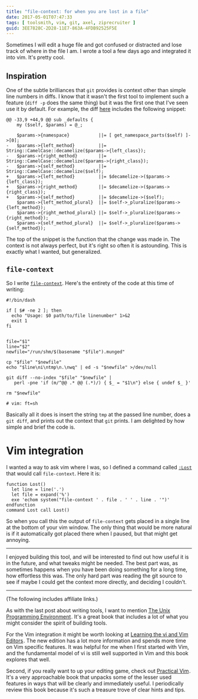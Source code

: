 ```yaml
---
title: "file-context: for when you are lost in a file"
date: 2017-05-01T07:47:33
tags: [ toolsmith, vim, git, axel, ziprecruiter ]
guid: 3EE7828C-2D28-11E7-863A-4FDB92525F5E
---
```

Sometimes I will edit a huge file and got confused or distracted and lose track
of where in the file I am.  I wrote a tool a few days ago and integrated it into
vim.  It's pretty cool.

<!--more-->

## Inspiration

One of the subtle brilliances that `git` provides is context other than simple
line numbers in diffs.  I know that it wasn't the first tool to implement such a
feature (`diff -p` does the same thing) but it was the first one that I've seen
use it by default.  For example, the diff
[here](https://github.com/frioux/DBIx-Class-Helpers/commit/2bef898e9c2c70c79d269c7222e619ac08be027c#diff-541385fdf1ae526e444d502ed0483b3cL33)
includes the following snippet:

```
@@ -33,9 +44,9 @@ sub _defaults {
    my ($self, $params) = @_;

    $params->{namespace}           ||= [ get_namespace_parts($self) ]->[0];
-   $params->{left_method}         ||= String::CamelCase::decamelize($params->{left_class});
-   $params->{right_method}        ||= String::CamelCase::decamelize($params->{right_class});
-   $params->{self_method}         ||= String::CamelCase::decamelize($self);
+   $params->{left_method}         ||= $decamelize->($params->{left_class});
+   $params->{right_method}        ||= $decamelize->($params->{right_class});
+   $params->{self_method}         ||= $decamelize->($self);
    $params->{left_method_plural}  ||= $self->_pluralize($params->{left_method});
    $params->{right_method_plural} ||= $self->_pluralize($params->{right_method});
    $params->{self_method_plural}  ||= $self->_pluralize($params->{self_method});

```

The top of the snippet is the function that the change was made in.  The
context is not always perfect, but it's right so often it is astounding.  This
is exactly what I wanted, but generalized.

## `file-context`

So I write
[`file-context`](https://github.com/frioux/dotfiles/blob/master/bin/file-context).
Here's the entirety of the code at this time of writing:

```
#!/bin/dash

if [ $# -ne 2 ]; then
  echo "Usage: $0 path/to/file linenumber" 1>&2
  exit 1
fi


file="$1"
line="$2"
newfile="/run/shm/$(basename "$file").munged"

cp "$file" "$newfile"
echo "$line\ni\ntmp\n.\nwq" | ed -s "$newfile" >/dev/null

git diff --no-index "$file" "$newfile" |
   perl -pne 'if (m/^@@ .* @@ (.*)/) { $_ = "$1\n"} else { undef $_ }'

rm "$newfile"

# vim: ft=sh
```

Basically all it does is insert the string `tmp` at the passed line number, does
a `git diff`, and prints out the context that `git` prints.  I am delighted by
how simple and brief the code is.

# Vim integration

I wanted a way to ask vim where I was, so I defined a command called
[`:Lost`](https://github.com/frioux/dotfiles/blob/e2930933a86ded32259c40777496d898825c9404/vimrc#L426-L431)
that would call `file-context`.  Here it is:

```
function Lost()
  let line = line('.')
  let file = expand('%')
  exe 'echom system("file-context ' . file . ' ' . line . '")'
endfunction
command Lost call Lost()
```

So when you call this the output of `file-context` gets placed in a single line
at the bottom of your vim window.  The only thing that would be more natural is
if it automatically got placed there when I paused, but that might get annoying.

---

I enjoyed building this tool, and will be interested to find out how useful it
is in the future, and what tweaks might be needed.  The best part was, as
sometimes happens when you have been doing something for a long time, how
effortless this was.  The only hard part was reading the git source to see if
maybe I could get the context more directly, and deciding I couldn't.

---

(The following includes affiliate links.)

As with the last post about writing tools, I want to mention <a
target="_blank"
href="https://www.amazon.com/gp/product/013937681X/ref=as_li_tl?ie=UTF8&camp=1789&creative=9325&creativeASIN=013937681X&linkCode=as2&tag=afoolishmanif-20&linkId=cecea11ea25b6635dd78601d2ec1abef">The
Unix Programming Environment</a><img
src="//ir-na.amazon-adsystem.com/e/ir?t=afoolishmanif-20&l=am2&o=1&a=013937681X"
width="1" height="1" border="0" alt="" style="border:none !important; margin:0px
!important;" />.  It's a great book that includes a lot of what you might
consider the spirit of building tools.

For the Vim integration it might be worth looking at <a
href="https://www.amazon.com/gp/product/059652983X/ref=as_li_tl?ie=UTF8&camp=1789&creative=9325&creativeASIN=059652983X&linkCode=as2&tag=afoolishmanif-20&linkId=1d3b90d608a023a1dcb898b903b6f6ac">Learning
the vi and Vim Editors</a><img
src="//ir-na.amazon-adsystem.com/e/ir?t=afoolishmanif-20&l=am2&o=1&a=059652983X"
width="1" height="1" border="0" alt="" style="border:none !important; margin:0px
!important;" />.  The new edition has a lot more information and spends more
time on Vim specific features.  It was helpful for me when I first started with
Vim, and the fundamental model of vi is still well supported in Vim and this
book explores that well.

Second, if you really want to up your editing game, check out
<a href="https://www.amazon.com/gp/product/1680501275/ref=as_li_tl?ie=UTF8&camp=1789&creative=9325&creativeASIN=1680501275&linkCode=as2&tag=afoolishmanif-20&linkId=4518880cd2a7fd1333456edcbacc26f6">Practical Vim</a><img src="//ir-na.amazon-adsystem.com/e/ir?t=afoolishmanif-20&l=am2&o=1&a=1680501275" width="1" height="1" border="0" alt="" style="border:none !important; margin:0px !important;" />.
It's a very approachable book that unpacks some of the lesser used features in
ways that will be clearly and immediately useful.  I periodically review this
book because it's such a treasure trove of clear hints and tips.

